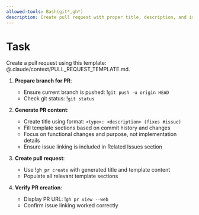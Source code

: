 ```yaml
---
allowed-tools: Bash(git*,gh*)
description: Create pull request with proper title, description, and issue linking
---
```


# Task

Create a pull request using this template: @.claude/context/PULL_REQUEST_TEMPLATE.md.

1. **Prepare branch for PR**:
   - Ensure current branch is pushed: !`git push -u origin HEAD`
   - Check git status: !`git status`

2. **Generate PR content**:
   - Create title using format: `<type>: <description> (fixes #issue)`
   - Fill template sections based on commit history and changes
   - Focus on functional changes and purpose, not implementation details
   - Ensure issue linking is included in Related Issues section

3. **Create pull request**:
   - Use !`gh pr create` with generated title and template content
   - Populate all relevant template sections

4. **Verify PR creation**:
   - Display PR URL: !`gh pr view --web`
   - Confirm issue linking worked correctly
